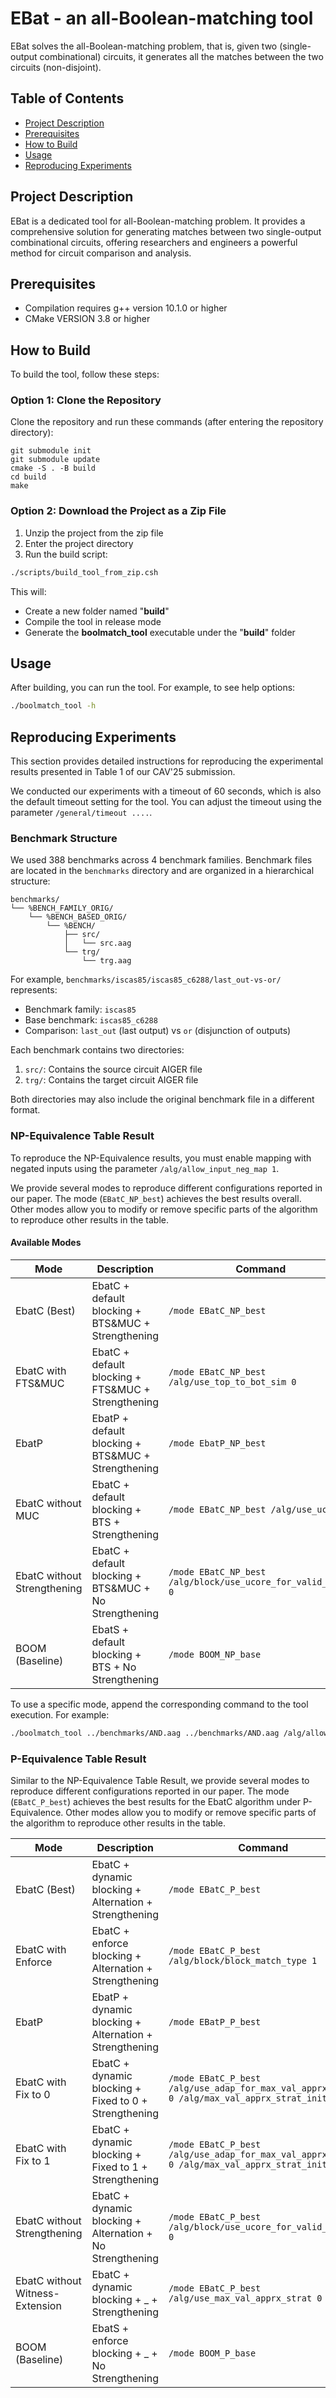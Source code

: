 # EBat - an all-Boolean-matching tool

EBat solves the all-Boolean-matching problem, that is, given two (single-output combinational) circuits, it generates all the matches between the two circuits (non-disjoint).

## Table of Contents
- [Project Description](#project-description)
- [Prerequisites](#prerequisites)
- [How to Build](#how-to-build)
- [Usage](#usage)
- [Reproducing Experiments](#reproducing-experiments)


## Project Description
EBat is a dedicated tool for all-Boolean-matching problem. It provides a comprehensive solution for generating matches between two single-output combinational circuits, offering researchers and engineers a powerful method for circuit comparison and analysis.

## Prerequisites
- Compilation requires g++ version 10.1.0 or higher
- CMake VERSION 3.8 or higher

## How to Build
To build the tool, follow these steps:

### Option 1: Clone the Repository
Clone the repository and run these commands (after entering the repository directory):

```
git submodule init
git submodule update
cmake -S . -B build
cd build
make
```

### Option 2: Download the Project as a Zip File

1. Unzip the project from the zip file
2. Enter the project directory
3. Run the build script:

```bash
./scripts/build_tool_from_zip.csh
```

This will:
- Create a new folder named "**build**"
- Compile the tool in release mode
- Generate the **boolmatch_tool** executable under the "**build**" folder

## Usage
After building, you can run the tool. For example, to see help options:

```bash
./boolmatch_tool -h
```

## Reproducing Experiments
This section provides detailed instructions for reproducing the experimental results presented in Table 1 of our CAV'25 submission.

We conducted our experiments with a timeout of 60 seconds, which is also the default timeout setting for the tool. You can adjust the timeout using the parameter `/general/timeout ....`.


### Benchmark Structure
We used 388 benchmarks across 4 benchmark families. Benchmark files are located in the `benchmarks` directory and are organized in a hierarchical structure:

```
benchmarks/
└── %BENCH_FAMILY_ORIG/
    └── %BENCH_BASED_ORIG/
        └── %BENCH/
            ├── src/
            │   └── src.aag
            └── trg/
                └── trg.aag
```

For example, `benchmarks/iscas85/iscas85_c6288/last_out-vs-or/` represents:
- Benchmark family: `iscas85`
- Base benchmark: `iscas85_c6288`
- Comparison: `last_out` (last output) vs `or` (disjunction of outputs)

Each benchmark contains two directories:
1. `src/`: Contains the source circuit AIGER file
2. `trg/`: Contains the target circuit AIGER file

Both directories may also include the original benchmark file in a different format.

### NP-Equivalence Table Result

To reproduce the NP-Equivalence results, you must enable mapping with negated inputs using the parameter `/alg/allow_input_neg_map 1`.

We provide several modes to reproduce different configurations reported in our paper. The mode (`EBatC_NP_best`) achieves the best results overall. Other modes allow you to modify or remove specific parts of the algorithm to reproduce other results in the table.

#### Available Modes

| Mode | Description | Command |
|------|-------------|---------|
| EbatC (Best) | EbatC + default blocking + BTS&MUC + Strengthening | `/mode EBatC_NP_best` |
| EbatC with FTS&MUC | EbatC + default blocking + FTS&MUC + Strengthening | `/mode EBatC_NP_best /alg/use_top_to_bot_sim 0` |
| EbatP | EbatP + default blocking + BTS&MUC + Strengthening | `/mode EbatP_NP_best` |
| EbatC without MUC | EbatC + default blocking + BTS + Strengthening | `/mode EBatC_NP_best /alg/use_ucore 0` |
| EbatC without Strengthening | EbatC + default blocking + BTS&MUC + No Strengthening | `/mode EBatC_NP_best /alg/block/use_ucore_for_valid_match 0` |
| BOOM (Baseline) | EbatS + default blocking + BTS + No Strengthening | `/mode BOOM_NP_base` |

To use a specific mode, append the corresponding command to the tool execution. For example:

```bash
./boolmatch_tool ../benchmarks/AND.aag ../benchmarks/AND.aag /alg/allow_input_neg_map 1 /mode EBatC_NP_best [other_parameters]
```

### P-Equivalence Table Result

Similar to the NP-Equivalence Table Result, we provide several modes to reproduce different configurations reported in our paper.
The mode (`EBatC_P_best`) achieves the best results for the EbatC algorithm under P-Equivalence. Other modes allow you to modify or remove specific parts of the algorithm to reproduce other results in the table.

| Mode | Description | Command |
|------|-------------|---------|
| EbatC (Best) | EbatC + dynamic blocking + Alternation + Strengthening | `/mode EBatC_P_best` |
| EbatC with Enforce | EbatC + enforce blocking + Alternation + Strengthening | `/mode EBatC_P_best /alg/block/block_match_type 1` |
| EbatP | EbatP + dynamic blocking + Alternation + Strengthening | `/mode EBatP_P_best` |
| EbatC with Fix to 0 | EbatC + dynamic blocking + Fixed to 0 + Strengthening | `/mode EBatC_P_best /alg/use_adap_for_max_val_apprx_strat 0 /alg/max_val_apprx_strat_init_val 0` |
| EbatC with Fix to 1 | EbatC + dynamic blocking + Fixed to 1 + Strengthening | `/mode EBatC_P_best /alg/use_adap_for_max_val_apprx_strat 0 /alg/max_val_apprx_strat_init_val 1` |
| EbatC without Strengthening | EbatC + dynamic blocking + Alternation + No Strengthening | `/mode EBatC_P_best /alg/block/use_ucore_for_valid_match 0` |
| EbatC without Witness-Extension | EbatC + dynamic blocking + _ + Strengthening | `/mode EBatC_P_best /alg/use_max_val_apprx_strat 0` |
| BOOM (Baseline) | EbatS + enforce blocking + _ + No Strengthening | `/mode BOOM_P_base` |
